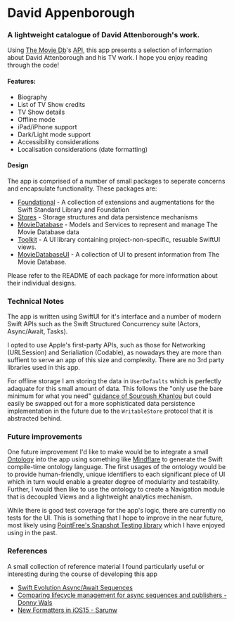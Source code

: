 # David Appenborough
### A lightweight catalogue of David Attenborough's work. 

Using [The Movie Db](https://www.themoviedb.org)'s [API](https://www.themoviedb.org/documentation/api), this app presents a selection of information about David Attenborough and his TV work. I hope you enjoy reading through the code!

#### Features:
* Biography
* List of TV Show credits
* TV Show details
* Offline mode
* iPad/iPhone support
* Dark/Light mode support
* Accessibility considerations
* Localisation considerations (date formatting)

#### Design
The app is comprised of a number of small packages to seperate concerns and encapsulate functionality. These packages are:
* [Foundational](https://github.com/NoahKnudsen/DavidAppenborough/tree/main/Packages/Foundational "Foundational") - A collection of extensions and augmentations for the Swift Standard Library and Foundation
* [Stores](https://github.com/NoahKnudsen/DavidAppenborough/tree/main/Packages/Stores) - Storage structures and data persistence mechanisms
* [MovieDatabase](https://github.com/NoahKnudsen/DavidAppenborough/tree/main/Packages/MovieDatabase) - Models and Services to represent and manage The Movie Database data
* [Toolkit](https://github.com/NoahKnudsen/DavidAppenborough/tree/main/Packages/Toolkit) - A UI library containing project-non-specific, resuable SwiftUI views. 
* [MovieDatabaseUI](https://github.com/NoahKnudsen/DavidAppenborough/tree/main/Packages/MovieDatabaseUI) - A collection of UI to present information from The Movie Database.  

Please refer to the README of each package for more information about their individual designs.

### Technical Notes

The app is written using SwiftUI for it's interface and a number of modern Swift APIs such as the Swift Structured Concurrency suite (Actors, Async/Await, Tasks).

I opted to use Apple's first-party APIs, such as those for Networking (URLSession) and Serialiation (Codable), as nowadays they are more than suffient to serve an app of this size and complexity. There are no 3rd party libraries used in this app.

For offline storage I am storing the data in `UserDefaults` which is perfectly adaquate for this small amount of data. This follows the "only use the bare minimum for what you need" [guidance of Souroush Khanlou](https://jeffreyfulton.ca/blog/2018/02/userdefaults-limitations-and-alternatives) but could easily be swapped out for a more sophisticated data persistence implementation in the future due to the `WritableStore` protocol that it is abstracted behind.

### Future improvements

One future improvement I'd like to make would be to integrate a small [Ontology](https://en.wikipedia.org/wiki/Ontology_(information_science)) into the app using something like [Mindflare](https://github.com/thousandyears/MindFlare) to generate the Swift compile-time ontology language. The first usages of the ontology would be to provide human-friendly, unique identifiers to each significant piece of UI which in turn would enable a greater degree of modularity and testability. Further, I would then like to use the ontology to create a Navigation module that is decoupled Views and a lightweight analytics mechanism. 

While there is good test coverage for the app's logic, there are currently no tests for the UI. This is something that I hope to improve in the near future, most likely using [PointFree's Snapshot Testing library](https://github.com/pointfreeco/swift-snapshot-testing) which I have enjoyed using in the past. 

### References

A small collection of reference material I found particularly useful or interesting during the course of developing this app
* [Swift Evolution Async/Await Sequences](https://github.com/apple/swift-evolution/blob/main/proposals/0298-asyncsequence.md)
* [Comparing lifecycle management for async sequences and publishers - Donny Wals](https://www.donnywals.com/comparing-lifecycle-management-for-async-sequences-and-publishers/)
* [New Formatters in iOS15 - Sarunw](https://sarunw.com/posts/new-formatters-in-ios15/)
